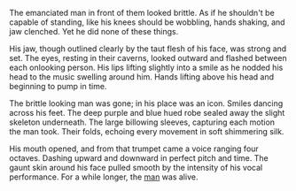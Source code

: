 The emanciated man in front of them looked brittle. As if he shouldn't
be capable of standing, like his knees should be wobbling, hands
shaking, and jaw clenched. Yet he did none of these things. 

His jaw, though outlined clearly by the taut flesh of his face, was
strong and set. The eyes, resting in their caverns, looked outward and 
flashed between each onlooking person. His lips lifting slightly into a
smile as he nodded his head to the music swelling around him. Hands
lifting above his head and beginning to pump in time. 

The brittle looking man was gone; in his place was an icon. Smiles
dancing across his feet. The deep purple and blue hued robe sealed away
the slight skeleton underneath. The large billowing sleeves, capturing
each motion the man took. Their folds, echoing every movement in soft
shimmering silk. 

His mouth opened, and from that trumpet came a voice ranging four
octaves. Dashing upward and downward in perfect pitch and time. The
gaunt skin around his face pulled smooth by the intensity of his vocal
performance. For a while longer, the [man] was alive.

[man]:https://www.youtube.com/watch?v=FyejB43PKkE
